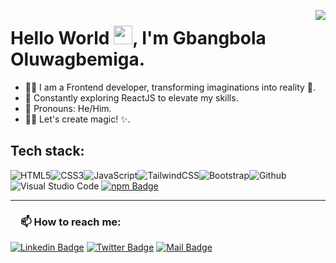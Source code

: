 <a href=null><img src="https://komarev.com/ghpvc/?username=Gbangbolaoluwagbemiga&color=dc143c" align=right></a>

# Hello World <a href=null><img src="https://raw.githubusercontent.com/MartinHeinz/MartinHeinz/master/wave.gif" width="30"></a>, I'm Gbangbola Oluwagbemiga.

- 👩‍💻 I am a Frontend developer, transforming imaginations into reality 🚀.
- 🧠 Constantly exploring ReactJS to elevate my skills.
- 👨 Pronouns: He/Him.  
- 👨‍💻 Let's create magic! ✨.


## Tech stack:

<img alt="HTML5" src="https://img.shields.io/badge/html5-%23E34F26.svg?style=for-the-badge&logo=html5&logoColor=white"/><img alt="CSS3" src="https://img.shields.io/badge/css3-%231572B6.svg?style=for-the-badge&logo=css3&logoColor=white"/><img alt="JavaScript" src="https://img.shields.io/badge/javascript-%23323330.svg?style=for-the-badge&logo=javascript&logoColor=%23F7DF1E"/><img alt="TailwindCSS" src="https://img.shields.io/badge/tailwind css-%2338B2AC.svg?style=for-the-badge&logo=tailwind-css&logoColor=white"/><img alt="Bootstrap" src="https://img.shields.io/badge/bootstrap-%23563D7C.svg?style=for-the-badge&logo=bootstrap&logoColor=white"/><img alt="Github" src="https://img.shields.io/badge/github-%23000000.svg?style=for-the-badge&logo=github&logoColor=white"/>
<img alt="Visual Studio Code" src="https://img.shields.io/badge/Visual Studio Code-0078d7.svg?style=for-the-badge&logo=visual-studio-code&logoColor=white"/>
[![npm Badge](https://img.shields.io/badge/npm-20232A?style=for-the-badge&logo=npm&logoColor=61DAFB)](#)

 <hr>

<h3><a id="user-content-about-me" class="anchor" aria-hidden="true" href="#about-me"><svg class="octicon octicon-link" viewBox="0 0 16 16" version="1.1" width="16" height="16" aria-hidden="true"></a>📫 How to reach me:</h3>

[![Linkedin Badge](https://img.shields.io/badge/LinkedIn-0077B5?style=for-the-badge&logo=linkedin&logoColor=white)](https://www.linkedin.com/in/gbangbola-oluwagbemiga-5410b4201/)
[![Twitter Badge](https://img.shields.io/badge/Twitter-1DA1F2?style=for-the-badge&logo=twitter&logoColor=white)](https://twitter.com/GbangbolaPhilip)
[![Mail Badge](https://img.shields.io/badge/Gmail-D14836?style=for-the-badge&logo=gmail&logoColor=white)](mailto:gbangbolaphilip@gmail.com)
